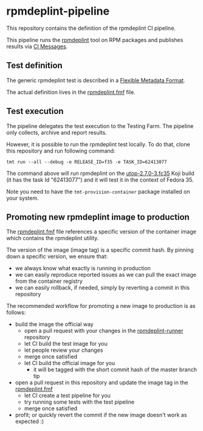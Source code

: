 # rpmdeplint-pipeline

This repository contains the definition of the rpmdeplint CI pipeline.

This pipeline runs the [rpmdeplint](https://github.com/fedora-ci/rpmdeplint-runner) tool on RPM packages and publishes results via [CI Messages](https://pagure.io/fedora-ci/messages).

## Test definition

The generic rpmdeplint test is described in a [Flexible Metadata Format](https://pagure.io/fedora-ci/metadata).

The actual definition lives in the [rpmdeplint.fmf](./rpmdeplint.fmf) file.

## Test execution

The pipeline delegates the test execution to the Testing Farm. The pipeline only collects, archive and report results.

However, it is possible to run the rpmdeplint test locally. To do that, clone this repository and run following command:

```shell
tmt run --all --debug -e RELEASE_ID=f35 -e TASK_ID=62413077
```

The command above will run rpmdeplint on the [utop-2.7.0-3.fc35](https://koji.fedoraproject.org/koji/buildinfo?buildID=1713172) Koji build (it has the task Id "62413077") and it will test it in the context of Fedora 35.

Note you need to have the `tmt-provision-container` package installed on your system.

## Promoting new rpmdeplint image to production

The [rpmdeplint.fmf](./rpmdeplint.fmf) file references a specific version of the container image which contains the rpmdeplint utility.

The version of the image (image tag) is a specific commit hash. By pinning down a specific version, we ensure that:

* we always know what exactly is running in production
* we can easily reproduce reported issues as we can pull the exact image from the container registry
* we can easily rollback, if needed, simply by reverting a commit in this repository

The recommended workflow for promoting a new image to production is as follows:

* build the image the official way
  * open a pull request with your changes in the [rpmdeplint-runner](https://github.com/fedora-ci/rpmdeplint-runner) repository
  * let CI build the test image for you
  * let people review your changes
  * merge once satisfied
  * let CI build the official image for you
    * it will be tagged with the short commit hash of the master branch tip
* open a pull request in this repository and update the image tag in the [rpmdeplint.fmf](./rpmdeplint.fmf)
  * let CI create a test pipeline for you
  * try running some tests with the test pipeline
  * merge once satisfied
* profit; or quickly revert the commit if the new image doesn't work as expected :)
